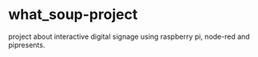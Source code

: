 # what_soup-project
project about interactive digital signage using raspberry pi, node-red and pipresents.
